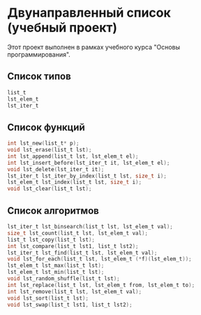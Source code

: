 # Двунаправленный список (учебный проект)
Этот проект выполнен в рамках учебного курса "Основы программирования".

## Список типов
```c
list_t
lst_elem_t
lst_iter_t
```

## Список функций
```c
int lst_new(list_t* p);
void lst_erase(list_t lst);
int lst_append(list_t lst, lst_elem_t el);
int lst_insert_before(lst_iter_t it, lst_elem_t el);
void lst_delete(lst_iter_t it);
lst_iter_t lst_iter_by_index(list_t lst, size_t i);
lst_elem_t lst_index(list_t lst, size_t i);
void lst_clear(list_t lst);
```

## Список алгоритмов
```c
lst_iter_t lst_binsearch(list_t lst, lst_elem_t val);
size_t lst_count(list_t lst, lst_elem_t val);
list_t lst_copy(list_t lst);
int lst_compare(list_t lst1, list_t lst2);
lst_iter_t lst_find(list_t lst, lst_elem_t val);
void lst_for_each(list_t lst, lst_elem_t (*f)(lst_elem_t));
lst_elem_t lst_max(list_t lst);
lst_elem_t lst_min(list_t lst);
void lst_random_shuffle(list_t lst);
int lst_replace(list_t lst, lst_elem_t from, lst_elem_t to);
int lst_remove(list_t lst, lst_elem_t val);
void lst_sort(list_t lst);
void lst_swap(list_t lst1, list_t lst2);
```
